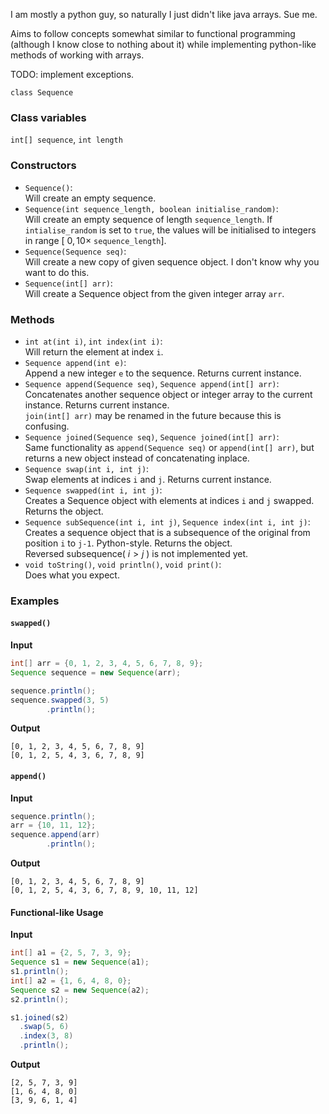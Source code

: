 I am mostly a python guy, so naturally I just didn't like java arrays. Sue me.

Aims to follow concepts somewhat similar to functional programming (although I know close to nothing about it) while implementing python-like methods of working with arrays.

TODO: implement exceptions.

`class Sequence`

### Class variables
`int[] sequence`, `int length`

### Constructors
* `Sequence()`:  
  Will create an empty sequence.
* `Sequence(int sequence_length, boolean initialise_random)`:  
  Will create an empty sequence of length `sequence_length`. If `intialise_random` is set to `true`, the values will be initialised to integers in range [ $0, 10 \times$ `sequence_length`].
* `Sequence(Sequence seq)`:  
  Will create a new copy of given sequence object. I don't know why you want to do this.
* `Sequence(int[] arr)`:  
  Will create a Sequence object from the given integer array `arr`.

### Methods
* `int at(int i)`, `int index(int i)`:  
  Will return the element at index `i`.
* `Sequence append(int e)`:  
  Append a new integer `e` to the sequence. Returns current instance.
* `Sequence append(Sequence seq)`, `Sequence append(int[] arr)`:  
  Concatenates another sequence object or integer array to the current instance. Returns current instance.  
   `join(int[] arr)` may be renamed in the future because this is confusing. 
* `Sequence joined(Sequence seq)`, `Sequence joined(int[] arr)`:  
  Same functionality as `append(Sequence seq)` or `append(int[] arr)`, but returns a new object instead of concatenating inplace.
* `Sequence swap(int i, int j)`:  
  Swap elements at indices `i` and `j`. Returns current instance.
* `Sequence swapped(int i, int j)`:  
  Creates a Sequence object with elements at indices `i` and `j` swapped. Returns the object.
* `Sequence subSequence(int i, int j)`, `Sequence index(int i, int j)`:  
  Creates a sequence object that is a subsequence of the original from position `i` to `j-1`. Python-style. Returns the object.  
  Reversed subsequence( $i > j$ ) is not implemented yet.
* `void toString()`, `void println()`, `void print()`:  
  Does what you expect.

### Examples

#### `swapped()`
**Input**
```Java
int[] arr = {0, 1, 2, 3, 4, 5, 6, 7, 8, 9};
Sequence sequence = new Sequence(arr);

sequence.println();
sequence.swapped(3, 5)
        .println();
```
**Output**
```
[0, 1, 2, 3, 4, 5, 6, 7, 8, 9]
[0, 1, 2, 5, 4, 3, 6, 7, 8, 9]
```

#### `append()`
**Input**
```Java
sequence.println();
arr = {10, 11, 12};
sequence.append(arr)
        .println();
```
**Output**
```
[0, 1, 2, 3, 4, 5, 6, 7, 8, 9]
[0, 1, 2, 5, 4, 3, 6, 7, 8, 9, 10, 11, 12]
```


#### Functional-like Usage
**Input**
```Java
int[] a1 = {2, 5, 7, 3, 9};
Sequence s1 = new Sequence(a1);
s1.println();
int[] a2 = {1, 6, 4, 8, 0};
Sequence s2 = new Sequence(a2);
s2.println();

s1.joined(s2)
  .swap(5, 6)
  .index(3, 8)
  .println();
```
**Output**
```
[2, 5, 7, 3, 9]
[1, 6, 4, 8, 0]
[3, 9, 6, 1, 4]
```


